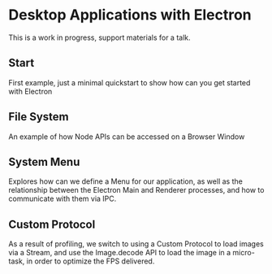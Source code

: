 # Desktop Applications with Electron

This is a work in progress, support materials for a talk.

## Start

First example, just a minimal quickstart to show how can you get started with Electron

## File System

An example of how Node APIs can be accessed on a Browser Window

## System Menu

Explores how can we define a Menu for our application, as well as the relationship between
the Electron Main and Renderer processes, and how to communicate with them via IPC.

## Custom Protocol

As a result of profiling, we switch to using a Custom Protocol to load images via a Stream,
and use the Image.decode API to load the image in a micro-task, in order to optimize the FPS delivered.
